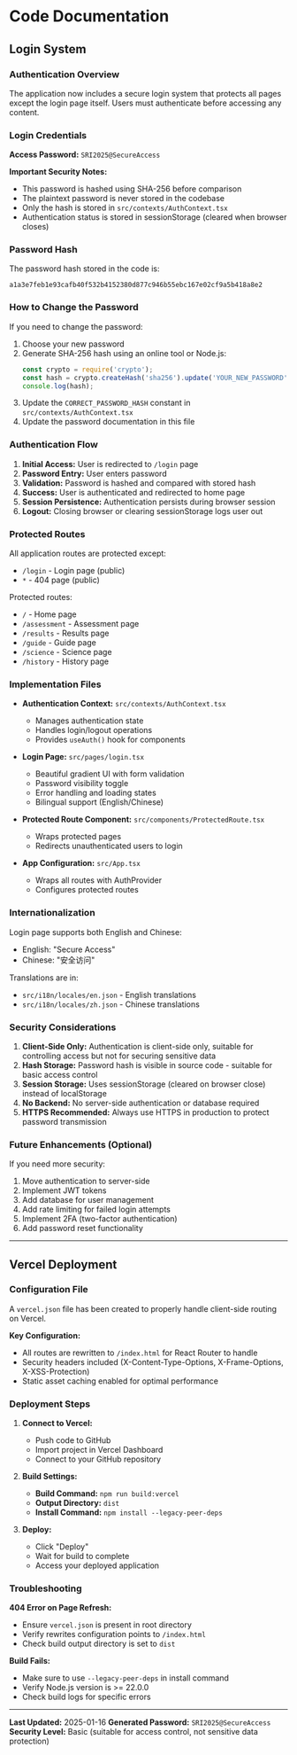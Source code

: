 # Code Documentation

## Login System

### Authentication Overview

The application now includes a secure login system that protects all pages except the login page itself. Users must authenticate before accessing any content.

### Login Credentials

**Access Password:** `SRI2025@SecureAccess`

**Important Security Notes:**
- This password is hashed using SHA-256 before comparison
- The plaintext password is never stored in the codebase
- Only the hash is stored in `src/contexts/AuthContext.tsx`
- Authentication status is stored in sessionStorage (cleared when browser closes)

### Password Hash

The password hash stored in the code is:
```
a1a3e7feb1e93cafb40f532b4152380d877c946b55ebc167e02cf9a5b418a8e2
```

### How to Change the Password

If you need to change the password:

1. Choose your new password
2. Generate SHA-256 hash using an online tool or Node.js:
   ```javascript
   const crypto = require('crypto');
   const hash = crypto.createHash('sha256').update('YOUR_NEW_PASSWORD').digest('hex');
   console.log(hash);
   ```
3. Update the `CORRECT_PASSWORD_HASH` constant in `src/contexts/AuthContext.tsx`
4. Update the password documentation in this file

### Authentication Flow

1. **Initial Access:** User is redirected to `/login` page
2. **Password Entry:** User enters password
3. **Validation:** Password is hashed and compared with stored hash
4. **Success:** User is authenticated and redirected to home page
5. **Session Persistence:** Authentication persists during browser session
6. **Logout:** Closing browser or clearing sessionStorage logs user out

### Protected Routes

All application routes are protected except:
- `/login` - Login page (public)
- `*` - 404 page (public)

Protected routes:
- `/` - Home page
- `/assessment` - Assessment page
- `/results` - Results page
- `/guide` - Guide page
- `/science` - Science page
- `/history` - History page

### Implementation Files

- **Authentication Context:** `src/contexts/AuthContext.tsx`
  - Manages authentication state
  - Handles login/logout operations
  - Provides `useAuth()` hook for components

- **Login Page:** `src/pages/login.tsx`
  - Beautiful gradient UI with form validation
  - Password visibility toggle
  - Error handling and loading states
  - Bilingual support (English/Chinese)

- **Protected Route Component:** `src/components/ProtectedRoute.tsx`
  - Wraps protected pages
  - Redirects unauthenticated users to login

- **App Configuration:** `src/App.tsx`
  - Wraps all routes with AuthProvider
  - Configures protected routes

### Internationalization

Login page supports both English and Chinese:
- English: "Secure Access"
- Chinese: "安全访问"

Translations are in:
- `src/i18n/locales/en.json` - English translations
- `src/i18n/locales/zh.json` - Chinese translations

### Security Considerations

1. **Client-Side Only:** Authentication is client-side only, suitable for controlling access but not for securing sensitive data
2. **Hash Storage:** Password hash is visible in source code - suitable for basic access control
3. **Session Storage:** Uses sessionStorage (cleared on browser close) instead of localStorage
4. **No Backend:** No server-side authentication or database required
5. **HTTPS Recommended:** Always use HTTPS in production to protect password transmission

### Future Enhancements (Optional)

If you need more security:
1. Move authentication to server-side
2. Implement JWT tokens
3. Add database for user management
4. Add rate limiting for failed login attempts
5. Implement 2FA (two-factor authentication)
6. Add password reset functionality

---

## Vercel Deployment

### Configuration File

A `vercel.json` file has been created to properly handle client-side routing on Vercel.

**Key Configuration:**
- All routes are rewritten to `/index.html` for React Router to handle
- Security headers included (X-Content-Type-Options, X-Frame-Options, X-XSS-Protection)
- Static asset caching enabled for optimal performance

### Deployment Steps

1. **Connect to Vercel:**
   - Push code to GitHub
   - Import project in Vercel Dashboard
   - Connect to your GitHub repository

2. **Build Settings:**
   - **Build Command:** `npm run build:vercel`
   - **Output Directory:** `dist`
   - **Install Command:** `npm install --legacy-peer-deps`

3. **Deploy:**
   - Click "Deploy"
   - Wait for build to complete
   - Access your deployed application

### Troubleshooting

**404 Error on Page Refresh:**
- Ensure `vercel.json` is present in root directory
- Verify rewrites configuration points to `/index.html`
- Check build output directory is set to `dist`

**Build Fails:**
- Make sure to use `--legacy-peer-deps` in install command
- Verify Node.js version is >= 22.0.0
- Check build logs for specific errors

---

**Last Updated:** 2025-01-16
**Generated Password:** `SRI2025@SecureAccess`
**Security Level:** Basic (suitable for access control, not sensitive data protection)
